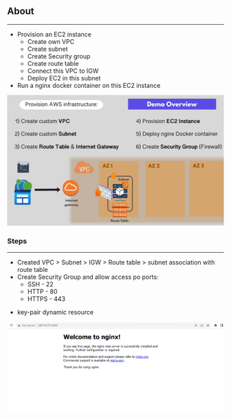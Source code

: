 ## About
---------------------------------------
- Provision an EC2 instance
    + Create own VPC
    + Create subnet
    + Create Security group
    + Create route table
    + Connect this VPC to IGW
    + Deploy EC2 in this subnet
- Run a nginx docker container on this EC2 instance

![Project diagram](image.png)

### Steps
--------------------------
- Created VPC > Subnet > IGW > Route table > subnet association with route table
- Create Security Group and allow access po ports:
    + SSH - 22
    + HTTP - 80
    + HTTPS - 443
+ key-pair dynamic resource


![Project result](image-1.png)
